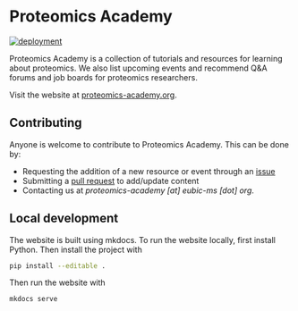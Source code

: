 # Proteomics Academy

[![deployment](https://github.com/EuBIC/proteomics-academy/actions/workflows/deploy.yml/badge.svg)](https://github.com/EuBIC/proteomics-academy/actions/workflows/deploy.yml)

Proteomics Academy is a collection of tutorials and resources for learning about
proteomics. We also list upcoming events and recommend Q&A forums and job boards
for proteomics researchers.

Visit the website at [proteomics-academy.org](https://proteomics-academy.org).

## Contributing

Anyone is welcome to contribute to Proteomics Academy. This can be done by:

- Requesting the addition of a new resource or event through an [issue][issues]
- Submitting a [pull request][pulls] to add/update content
- Contacting us at _proteomics-academy [at] eubic-ms [dot] org_.

## Local development

The website is built using mkdocs. To run the website locally, first install
Python. Then install the project with

```bash
pip install --editable .
```

Then run the website with

```bash
mkdocs serve
```

[issues]: https://github.com/eubic/proteomics-academy/issues
[pulls]: https://github.com/eubic/proteomics-academy/pulls
